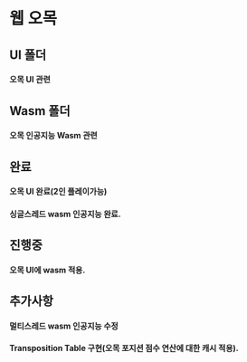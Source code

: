 # 웹 오목


## UI 폴더
#### 오목 UI 관련  



## Wasm 폴더
#### 오목 인공지능 Wasm 관련  



## 완료
#### 오목 UI 완료(2인 플레이가능)
#### 싱글스레드 wasm 인공지능 완료. 



## 진행중
#### 오목 UI에 wasm 적용. 



## 추가사항
#### 멀티스레드 wasm 인공지능 수정
#### Transposition Table 구현(오목 포지션 점수 연산에 대한 캐시 적용). 
